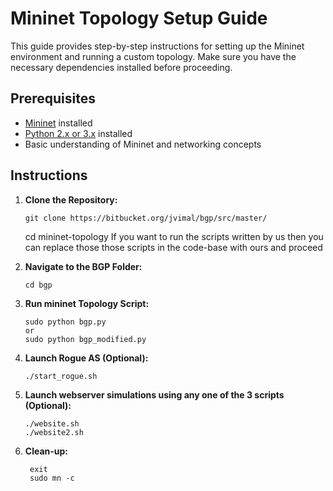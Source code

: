 # Mininet Topology Setup Guide

This guide provides step-by-step instructions for setting up the Mininet environment and running a custom topology. Make sure you have the necessary dependencies installed before proceeding.

## Prerequisites

- [Mininet](http://mininet.org/download/) installed
- [Python 2.x or 3.x](https://www.python.org/downloads/) installed
- Basic understanding of Mininet and networking concepts

## Instructions

1. **Clone the Repository:**
   ```
   git clone https://bitbucket.org/jvimal/bgp/src/master/  

   ```
   cd mininet-topology
   If you want to run the scripts written by us then you can replace those those scripts in the code-base with ours and proceed 
   
2. **Navigate to the BGP Folder:**
   ```
   cd bgp
   ```
3. **Run mininet Topology Script:**
   ```
   sudo python bgp.py
   or
   sudo python bgp_modified.py
   ```
4. **Launch Rogue AS (Optional):**
   ```
   ./start_rogue.sh
   ```
5. **Launch webserver simulations using any one of the 3 scripts (Optional):**
   ```
   ./website.sh
   ./website2.sh

   ```
6. **Clean-up:**
   ```
    exit
    sudo mn -c
   ```

    
   
